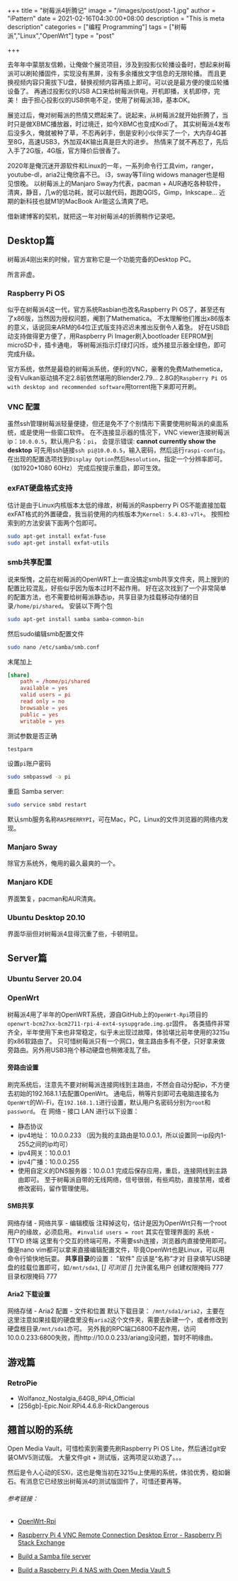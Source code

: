 +++
title = "树莓派4折腾记"
image = "/images/post/post-1.jpg"
author = "iPattern"
date = 2021-02-16T04:30:00+08:00
description = "This is meta description"
categories = ["编程 Programming"]
tags = ["树莓派","Linux","OpenWrt"]
type = "post"

+++

去年年中蒙朋友信赖，让俺做个展览项目，涉及到投影仪轮播设备时，想起来树莓派可以刷轮播固件，实现没有黑屏，没有多余播放文字信息的无限轮播。
而且更换视频内容只需拔下U盘，替换视频内容再插上即可。可以说是最方便的傻瓜轮播设备了。
再通过投影仪的USB A口来给树莓派供电，开机即播，关机即停，完美！
由于担心投影仪的USB供电不足，使用了树莓派3B，基本OK。

展览过后，俺对树莓派的热情又燃起来了。说起来，从树莓派2就开始折腾了，当时只是做XBMC播放器，时过境迁，如今XBMC也变成Kodi了。
其实树莓派4发布后没多久，俺就被种了草，不忍再剁手，倒是安利小伙伴买了一个，大内存4G甚至8G，高速USB3，外加双4K输出真是巨大的进步。
热情来了就不再忍了，先后入手了2G版，4G版，官方降价后很香了。

2020年是俺沉迷开源软件和Linux的一年，一系列命令行工具vim，ranger，youtube-dl，aria2让俺欣喜不已。
i3，sway等Tiling widows manager也是相见恨晚。
以树莓派上的Manjaro Sway为代表，pacman + AUR通吃各种软件，清爽，静音，几w的低功耗，就可以敲代码，跑跑QGIS，Gimp，Inkscape...
近期的新科技也就M1的MacBook Air能这么清爽了吧。

借新建博客的契机，就把这一年对树莓派4的折腾稍作记录吧。

## Desktop篇
树莓派4刚出来的时候，官方宣称它是一个功能完备的Desktop PC。

所言非虚。

### Raspberry Pi OS
似乎在树莓派4这一代，官方系统Rasbian也改名Raspberry Pi OS了，甚至还有了x86版，当然因为授权问题，阉割了Mathematica。
不太理解他们推出x86版本的意义，话说回来ARM的64位正式版支持迟迟未推出反倒令人着急。
好在USB启动支持做得更方便了，用Raspberry Pi Imager刷入bootloader EEPROM到microSD卡，插卡通电，
等树莓派指示灯绿灯闪烁，或外接显示器全绿色，即可完成升级。

官方系统，依然是最稳的树莓派系统，便利的VNC，豪奢的免费Mathemetica，没有Vulkan驱动搞不定2.8前依然堪用的Blender2.79...
2.8G的`Raspberry Pi OS with desktop and recommended software`用torrent拖下来即可开刷。

### VNC 配置
虽然ssh管理树莓派轻量便捷，但还是免不了个别情形下需要使用树莓派的桌面系统，或是使用一些窗口软件。
在不连接显示器的情况下，VNC viewer连接树莓派ip：`10.0.0.5`，默认用户名：`pi`，
会提示错误: **cannot currently show the desktop**
可先用ssh链接`ssh pi@10.0.0.5`，输入密码，然后运行`raspi-config`，在出现的配置选项找到`Display Option`然后`Resolution`，指定一个分辨率即可。（如1920*1080 60Hz）
完成后按提示重启，即可生效。
### exFAT硬盘格式支持
估计是由于Linux内核版本太低的缘故，树莓派的Raspberry Pi OS不能直接加载exFAT格式的外置硬盘，我当前使用的内核版本为`Kernel: 5.4.83-v7l+`。
按照检索到的方法安装下面两个包即可。
```bash
sudo apt-get install exfat-fuse
sudo apt-get install exfat-utils
```
### smb共享配置
说来惭愧，之前在树莓派的OpenWRT上一直没搞定smb共享文件夹，网上搜到的配置比较混乱，好些似乎因为版本过时不起作用。
好在这次找到了一个非常简单的配置方法，也不需要给树莓派静态ip，共享目录为挂载移动存储的目录`/home/pi/shared`。
安装以下两个包
```bash
sudo apt-get install samba samba-common-bin
```
然后sudo编辑smb配置文件
```bash
sudo nano /etc/samba/smb.conf
```
末尾加上
```conf
[share]
    path = /home/pi/shared
    available = yes
    valid users = pi
    read only = no
    browsable = yes
    public = yes
    writable = yes
```
测试参数是否正确
```bash
testparm
```

设置`pi`账户密码
```bash
sudo smbpasswd -a pi
```
重启 Samba server:
```bash
sudo service smbd restart
```

默认smb服务名称`RASPBERRYPI`，可在Mac，PC，Linux的文件浏览器的网络内发现。

### Manjaro Sway
除官方系统外，俺用的最久最爽的一个。
### Manjaro KDE
界面繁复，pacman和AUR清爽。
### Ubuntu Desktop 20.10
界面华丽但对树莓派4显得沉重了些，卡顿明显。
## Server篇
### Ubuntu Server 20.04
### OpenWrt
树莓派4用了半年的OpenWRT系统，源自GitHub上的`OpenWrt-Rpi`项目的`openwrt-bcm27xx-bcm2711-rpi-4-ext4-sysupgrade.img.gz`固件。
各类插件非常齐全，半年使用下来也非常稳定，似乎未出现过故障，体验堪比前年使用的3215u的x86软路由了。
只可惜树莓派只有一个网口，做主路由多有不便，只好拿来做旁路由。另外用USB3拖个移动硬盘也稍微凌乱了些。

#### 旁路由设置
刷完系统后，注意先不要对树莓派连接网线到主路由，不然会自动分配ip，不方便去初始的192.168.1.1去配置OpenWrt。
通电后，稍等片刻即可去电脑连接名为`OpenWrt`的Wi-Fi，在`192.168.1.1`进行设置，默认用户名密码分别为`root`和`password`。
在 网络 - 接口 LAN 进行以下设置：
- 静态协议
- ipv4地址： 10.0.0.233 （因为我的主路由是10.0.0.1，所以设置同一ip段内1-255之间的ip均可）
- ipv4网关：10.0.0.1
- ipv4广播：10.0.0.255
- 使用自定义的DNS服务器：10.0.0.1
完成后保存应用，重启，连接网线到主路由即可。
至于树莓派自带的无线网络，信号很弱，有些鸡肋，直接禁用，或者修改密码，留作管理使用。
#### SMB共享
网络存储 - 网络共享 - 编辑模版
注释掉这句，估计是因为OpenWrt只有一个root用户的缘故，必须启用。
`#invalid users = root`
其实在管理界面的 系统 - TTYD 终端 这里有个交互的终端可用，不需要ssh连接，浏览器内直接使用即可。
像是nano vim都可以拿来直接编辑配置文件，毕竟OpenWrt也是Linux，可以用命令行愉快地玩耍。
**共享目录**的设置：
"软件" 应该是“名称”才对
目录填写USB硬盘的挂载位置即可，如`/mnt/sda1`,
[*] 可浏览
[*] 允许匿名用户
创建权限掩码 777
目录权限掩码 777
#### Aria2 下载设置
网络存储 - Aria2 配置 - 文件和位置
默认下载目录： `/mnt/sda1/aria2`，主要在这里注意如果挂载的硬盘里没有`aria2`这个文件夹，需要去新建一个，或者修改到硬盘根目录`/mnt/sda1`亦可。
另外我的RPC端口6800不起作用，访问10.0.0.233:6800失败，而http://10.0.0.233/ariang没问题，暂时不明缘由。
## 游戏篇
### RetroPie

- Wolfanoz_Nostalgia_64GB_RPi4_Official
- [256gb]-Epic.Noir.RPi4.4.6.8-RickDangerous

## 翘首以盼的系统

Open Media Vault，可惜检索到需要先刷Raspberry Pi OS Lite，然后通过git安装OMV5测试版。
大量文件git + 测试版，这两项足以劝退了。。。

然后是令人心动的ESXi，这也是俺当初在3215u上使用的系统，体验优秀，稳如磐石。有消息它已经放出树莓派4的测试版固件了，可惜还要再等。


###### 参考链接：

- [OpenWrt-Rpi](https://github.com/SuLingGG/OpenWrt-Rpi)
- [Raspberry Pi 4 VNC Remote Connection Desktop Error - Raspberry Pi Stack Exchange](https://raspberrypi.stackexchange.com/questions/101796/raspberry-pi-4-vnc-remote-connection-desktop-error)

- [Build a Samba file server](https://magpi.raspberrypi.org/articles/raspberry-pi-samba-file-server)

- [Build a Raspberry Pi 4 NAS with Open Media Vault 5](https://linuxhint.com/raspberry_pi_open_media_vault/)